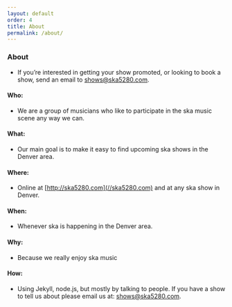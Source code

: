 ```yaml
---
layout: default
order: 4
title: About
permalink: /about/
---
```

### About
* If you’re interested in getting your show promoted, or looking to book a show, send an email to [shows@ska5280.com](mailto:shows@ska5280).

#### Who:
* We are a group of musicians who like to participate in the ska music scene any way we can.

#### What:
*  Our main goal is to make it easy to find upcoming ska shows in the Denver area.

#### Where:
* Online at [http://ska5280.com](//ska5280.com) and at any ska show in Denver.

#### When:
* Whenever ska is happening in the Denver area.

#### Why:
* Because we really enjoy ska music

#### How:
* Using Jekyll, node.js, but mostly by talking to people. If you have a show to tell us about please email us at: [shows@ska5280.com](mailto:shows@ska5280).
